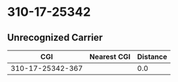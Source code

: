 # 310-17-25342
## Unrecognized Carrier


| CGI | Nearest CGI | Distance |
|-----|-------------|----------|
| 310-17-25342-367 |  | 0.0 |
